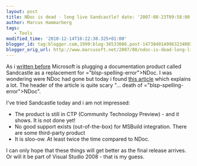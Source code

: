 ```yaml
---
layout: post
title: NDoc is dead - long live Sandcastle? date: '2007-08-23T09:58:00.000+02:00'
author: Marcus Hammarberg
tags:
   - Tools
modified_time: '2010-12-14T16:22:38.325+01:00'
blogger_id: tag:blogger.com,1999:blog-36533086.post-1473840149963234003
blogger_orig_url: http://www.marcusoft.net/2007/08/ndoc-is-dead-long-live-sandcastle.html
---
```


As i [written
before](http://marcushammarberg.blogspot.com/2007/07/sandcastle-or-marcus-betting-on-wrong.html)
Microsoft is plugging a documentation product called Sandcastle as a
replacement for <span>="blsp-spelling-error">NDoc</span>. I was wondering were <span
id="SPELLING_ERROR_1" class="blsp-spelling-error">NDoc</span> had gone
but today i found [this
article](http://www.hanselman.com/blog/SandcastleMicrosoftCTPOfAHelpCHMFileGeneratorOnTheTailsOfTheDeathOfNDoc.aspx)
which explains a lot. The header of the article is quite scary "...
death of <span>="blsp-spelling-error">NDoc</span>".

I've tried Sandcastle today and i am not impressed:


-   The product is still in <span id="SPELLING_ERROR_3"
    class="blsp-spelling-error">CTP</span> (Community Technology
    Preview) - and it shows. It is not done yet!
-   No good support exists (out-of-the-box) for <span
    id="SPELLING_ERROR_4" class="blsp-spelling-error">MSBuild</span>
    integration. There are some third-party product
-   It is <span id="SPELLING_ERROR_5"
    class="blsp-spelling-error">sloo</span>-ow. At least twice the time
    compared to <span id="SPELLING_ERROR_6"
    class="blsp-spelling-error">NDoc</span>.

I can only hope that these things will get better as the final <span
id="SPELLING_ERROR_7" class="blsp-spelling-corrected">release</span>
arrives. Or will it be part of Visual Studio 2008 - that is my guess.
